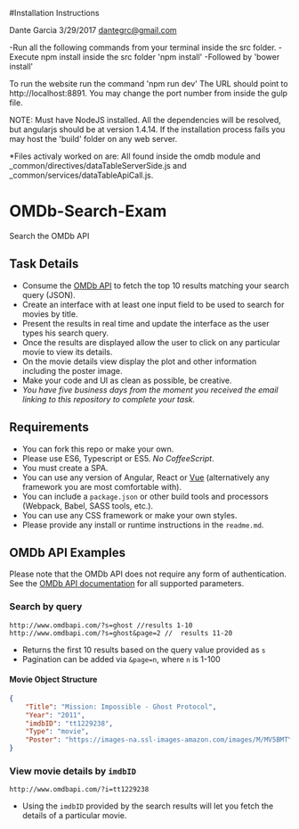 #Installation Instructions

Dante Garcia                                                    3/29/2017
dantegrc@gmail.com

-Run all the following commands from your terminal inside the src folder.
-Execute npm install inside the src folder 'npm install'
-Followed by 'bower install'

To run the website run the command 'npm run dev'
The URL should point to http://localhost:8891. 
You may change the port number from inside the gulp file.

NOTE: Must have NodeJS installed. All the dependencies will be resolved, but angularjs should be at version 1.4.14.
If the installation process fails you may host the 'build' folder on any web server.

*Files activaly worked on are: All found inside the omdb module and _common/directives/dataTableServerSide.js and _common/services/dataTableApiCall.js.



# OMDb-Search-Exam
Search the OMDb API

## Task Details
- Consume the [OMDb API](http://www.omdbapi.com/) to fetch the top 10 results matching your search query (JSON).
- Create an interface with at least one input field to be used to search for movies by title.
- Present the results in real time and update the interface as the user types his search query.
- Once the results are displayed allow the user to click on any particular movie to view its details.
- On the movie details view display the plot and other information including the poster image.
- Make your code and UI as clean as possible, be creative.
- *You have five business days from the moment you received the email linking to this repository to complete your task.*

## Requirements
- You can fork this repo or make your own.
- Please use ES6, Typescript or ES5. *No CoffeeScript*.
- You must create a SPA.
- You can use any version of Angular, React or [Vue](https://vuejs.org/) (alternatively any framework you are most comfortable with).
- You can include a `package.json` or other build tools and processors (Webpack, Babel, SASS tools, etc.).
- You can use any CSS framework or make your own styles.
- Please provide any install or runtime instructions in the `readme.md`.

## OMDb API Examples
Please note that the OMDb API does not require any form of authentication. See the [OMDb API documentation](http://www.omdbapi.com/#parameters) for all supported parameters.

### Search by query

```
http://www.omdbapi.com/?s=ghost //results 1-10
http://www.omdbapi.com/?s=ghost&page=2 //  results 11-20
```
- Returns the first 10 results based on the query value provided as `s`
- Pagination can be added via `&page=n`, where `n` is 1-100

#### Movie Object Structure
```json
{
    "Title": "Mission: Impossible - Ghost Protocol",
    "Year": "2011",
    "imdbID": "tt1229238",
    "Type": "movie",
    "Poster": "https://images-na.ssl-images-amazon.com/images/M/MV5BMTY4MTUxMjQ5OV5BMl5BanBnXkFtZTcwNTUyMzg5Ng@@._V1_SX300.jpg"
}
```

### View movie details by `imdbID`
```
http://www.omdbapi.com/?i=tt1229238
```
- Using the `imdbID` provided by the search results will let you fetch the details of a particular movie.
